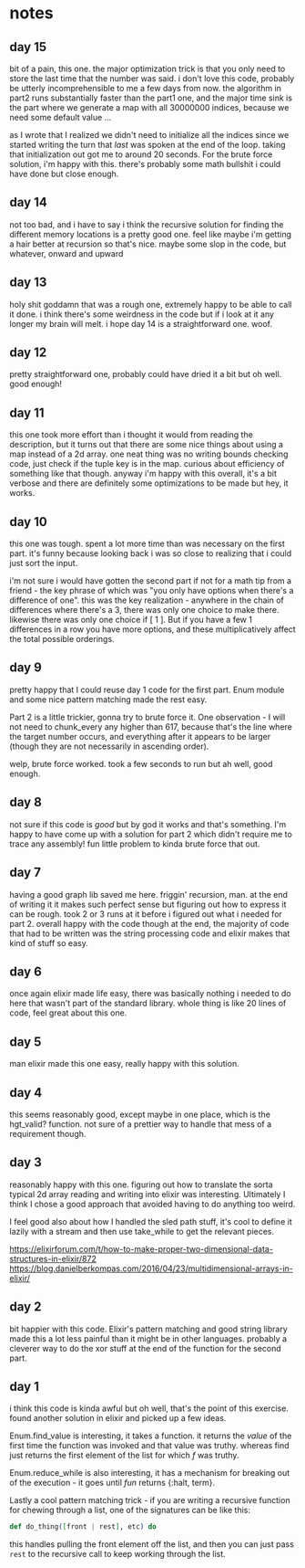 # notes

## day 15
bit of a pain, this one. the major optimization trick is that you only need to store the last time that the number was said. i don't love this code, probably be utterly incomprehensible to me a few days from now. the algorithm in part2 runs substantially faster than the part1 one, and the major time sink is the part where we generate a map with all 30000000 indices, because we need some default value ...

as I wrote that I realized we didn't need to initialize all the indices since we started writing the turn that _last_ was spoken at the end of the loop. taking that initialization out got me to around 20 seconds. For the brute force solution, i'm happy with this. there's probably some math bullshit i could have done but close enough.

## day 14
not too bad, and i have to say i think the recursive solution for finding the different memory locations is a pretty good one. feel like maybe i'm getting a hair better at recursion so that's nice. maybe some slop in the code, but whatever, onward and upward

## day 13
holy shit goddamn that was a rough one, extremely happy to be able to call it done. i think there's some weirdness in the code but if i look at it any longer my brain will melt. i hope day 14 is a straightforward one. woof.

## day 12
pretty straightforward one, probably could have dried it a bit but oh well. good enough!

## day 11
this one took more effort than i thought it would from reading the description, but it turns out that there are some nice things about using a map instead of a 2d array. one neat thing was no writing bounds checking code, just check if the tuple key is in the map. curious about efficiency of something like that though. anyway i'm happy with this overall, it's a bit verbose and there are definitely some optimizations to be made but hey, it works.


## day 10
this one was tough. spent a lot more time than was necessary on the first part. it's funny because looking back i was so close to realizing that i could just sort the input.

i'm not sure i would have gotten the second part if not for a math tip from a friend - the key phrase of which was "you only have options when there's a difference of one". this was the key realization - anywhere in the chain of differences where there's a 3, there was only one choice to make there. likewise there was only one choice if [ 1 ]. But if you have a few 1 differences in a row you have more options, and these multiplicatively affect the total possible orderings.

## day 9
pretty happy that I could reuse day 1 code for the first part. Enum module and some nice pattern matching made the rest easy.

Part 2 is a little trickier, gonna try to brute force it. One observation - I will not need to chunk_every any higher than 617, because that's the line where the target number occurs, and everything after it appears to be larger (though they are not necessarily in ascending order).

welp, brute force worked. took a few seconds to run but ah well, good enough.

## day 8
not sure if this code is _good_ but by god it works and that's something. I'm happy to have come up with a solution for part 2 which didn't require me to trace any assembly! fun little problem to kinda brute force that out.

## day 7
having a good graph lib saved me here. friggin' recursion, man. at the end of writing it it makes such perfect sense but figuring out how to express it can be rough. took 2 or 3 runs at it before i figured out what i needed for part 2. overall happy with the code though at the end, the majority of code that had to be written was the string processing code and elixir makes that kind of stuff so easy.

## day 6
once again elixir made life easy, there was basically nothing i needed to do here that wasn't part of the standard library. whole thing is like 20 lines of code, feel great about this one.

## day 5
man elixir made this one easy, really happy with this solution.

## day 4
this seems reasonably good, except maybe in one place, which is the hgt_valid? function. not sure of a prettier way to handle that mess of a requirement though.

## day 3
reasonably happy with this one. figuring out how to translate the sorta typical 2d array reading and writing into elixir was interesting. Ultimately I think I chose a good approach that avoided having to do anything too weird.

I feel good also about how I handled the sled path stuff, it's cool to define it lazily with a stream and then use take_while to get the relevant pieces.

https://elixirforum.com/t/how-to-make-proper-two-dimensional-data-structures-in-elixir/872
https://blog.danielberkompas.com/2016/04/23/multidimensional-arrays-in-elixir/



## day 2
bit happier with this code. Elixir's pattern matching and good string library made this a lot less painful than it might be in other languages. probably a cleverer way to do the xor stuff at the end of the function for the second part.

## day 1

i think this code is kinda awful but oh well, that's the point of this exercise. found another solution in elixir and picked up a few ideas.

Enum.find_value is interesting, it takes a function. it returns the _value_ of the first time the function was invoked and that value was truthy. whereas find just returns the first element of the list for which _f_ was truthy.

Enum.reduce_while is also interesting, it has a mechanism for breaking out of the execution - it goes until _fun_ returns {:halt, term}.

Lastly a cool pattern matching trick - if you are writing a recursive function for chewing through a list, one of the signatures can be like this:
```elixir
def do_thing([front | rest], etc) do
```
this handles pulling the front element off the list, and then you can just pass `rest` to the recursive call to keep working through the list.